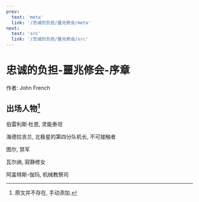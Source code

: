 ```yaml
---
prev:
  text: 'meta'
  link: '/忠诚的负担/噩兆修会/meta'
next:
  text: 'src'
  link: '/忠诚的负担/噩兆修会/src'
---
```


# 忠诚的负担-噩兆修会-序章

作者: John French

## 出场人物[^1]

伯雷利斯·杜恩, 灵能泰坦

海德拉吉兰, 北极星的第四分队机长, 不可接触者

图尔, 禁军

瓦尔纳, 寂静修女

阿盖特斯-伽玛, 机械教祭司

[^1]: 原文并不存在, 手动添加.
